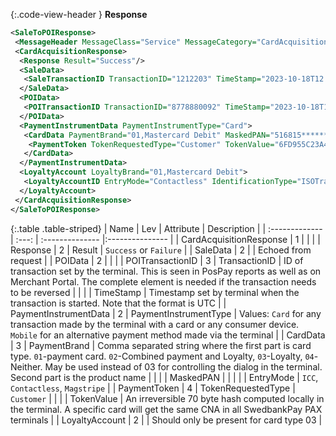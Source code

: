 {:.code-view-header }
**Response**

```xml
<SaleToPOIResponse>
 <MessageHeader MessageClass="Service" MessageCategory="CardAcquisition" MessageType="Response" ServiceID="4" SaleID="1" POIID="A-POIID"/>
 <CardAcquisitionResponse>
  <Response Result="Success"/>
  <SaleData>
   <SaleTransactionID TransactionID="1212203" TimeStamp="2023-10-18T12:12:20+02:00"/>
  </SaleData>
  <POIData>
   <POITransactionID TransactionID="8778880092" TimeStamp="2023-10-18T10:12:26.625Z"/>
  </POIData>
  <PaymentInstrumentData PaymentInstrumentType="Card">
   <CardData PaymentBrand="01,Mastercard Debit" MaskedPAN="516815******9659" EntryMode="Contactless">
    <PaymentToken TokenRequestedType="Customer" TokenValue="6FD955C23A48A041D881003CDBF836DC59F89CE0ECA8288129696CDF9BB8B8DD67F233"/>
   </CardData>
  </PaymentInstrumentData>
  <LoyaltyAccount LoyaltyBrand="01,Mastercard Debit">
   <LoyaltyAccountID EntryMode="Contactless" IdentificationType="ISOTrack2" IdentificationSupport="LoyaltyCard"/>
  </LoyaltyAccount>
 </CardAcquisitionResponse>
</SaleToPOIResponse>
```

{:.table .table-striped}
| Name | Lev | Attribute | Description |
| :------------- | :---: | :-------------- |:--------------- |
| CardAcquisitionResponse | 1 | | |
| Response | 2 | Result | `Success` or `Failure` |
| SaleData | 2 | | Echoed from request |
| POIData | 2 | | |
| POITransactionID | 3 | TransactionID | ID of transaction set by the terminal. This is seen in PosPay reports as well as on Merchant Portal. The complete element is needed if the transaction needs to be reversed |
| | | TimeStamp | Timestamp set by terminal when the transaction is started. Note that the format is UTC |
| PaymentInstrumentData | 2 | PaymentInstrumentType | Values: `Card` for any transaction made by the terminal with a card or any consumer device. `Mobile` for an alternative payment method made via the terminal |
| CardData | 3 | PaymentBrand | Comma separated string where the first part is card type. `01`-payment card. `02`-Combined payment and Loyalty, `03`-Loyalty, `04`-Neither. May be used instead of 03 for controlling the dialog in the terminal. Second part is the product name |
| | | MaskedPAN | |
| | | EntryMode | `ICC`, `Contactless`, `Magstripe` |
| PaymentToken | 4 | TokenRequestedType | `Customer` |
| | | TokenValue | An irreversible 70 byte hash computed locally in the terminal. A specific card will get the same CNA in all SwedbankPay PAX terminals |
| LoyaltyAccount | 2 | | Should only be present for card type 03 |
